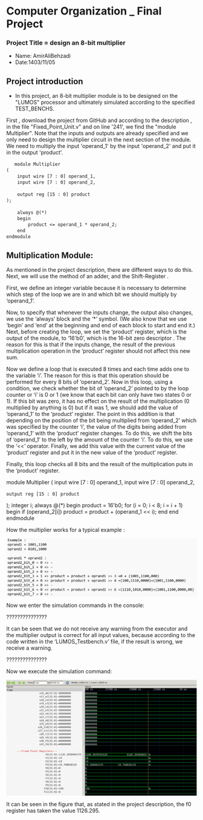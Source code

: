 Computer Organization _ Final Project
==============================================================
### Project Title = design an 8-bit multiplier 
- Name: AmirAliBehzadi
- Date:1403/11/05

## Project introduction

 - In this project, an 8-bit multiplier module is to be designed on the "LUMOS" processor and ultimately simulated according to the specified TEST_BENCHS.

First ,  download the project from GitHub and according to the description , in the file "Fixed_Point_Unit.v" and on line '241', we find the "module Multiplier". Note that the inputs and outputs are already specified and we only need to design the multiplier circuit in the next section of the module. We need to multiply the input 'operand_1' by the input 'operand_2' and put it in the output 'product'.

       module Multiplier
    (
        input wire [7 : 0] operand_1,
        input wire [7 : 0] operand_2,
    
        output reg [15 : 0] product
    );
    
        always @(*)
        begin
            product <= operand_1 * operand_2;
        end
    endmodule

## Multiplication Module:
As mentioned in the project description, there are different ways to do this. Next, we will use the method of an adder, and the Shift-Register .

First, we define an integer variable because it is necessary to determine which step of the loop we are in and which bit we should multiply by ‘operand_1’. 

Now, to specify that whenever the inputs change, the output also changes, we use the ‘always’ block and the ‘*’ symbol. (We also know that we use ‘begin’ and ‘end’ at the beginning and end of each block to start and end it.) Next, before creating the loop, we set the ‘product’ register, which is the output of the module, to ‘16'b0’, which is the 16-bit zero descriptor . The reason for this is that if the inputs change, the result of the previous multiplication operation in the ‘product’ register should not affect this new sum.

 Now we define a loop that is executed 8 times and each time adds one to the variable ‘i’. The reason for this is that this operation should be performed for every 8 bits of ‘operand_2’. Now in this loop, using a condition, we check whether the bit of ‘operand_2’ pointed to by the loop counter or ‘i’ is 0 or 1 (we know that each bit can only have two states 0 or 1). If this bit was zero, it has no effect on the result of the multiplication (0 multiplied by anything is 0) but if it was 1, we should add the value of ‘operand_1’ to the ‘product’ register. 
 The point in this addition is that depending on the position of the bit being multiplied from ‘operand_2’ which was specified by the counter ‘i’, the value of the digits being added from ‘operand_1’ with the ‘product’ register changes. To do this, we shift the bits of ‘operand_1’ to the left by the amount of the counter ‘i’. To do this, we use the ‘<<’ operator. Finally, we add this value with the current value of the ‘product’ register and put it in the new value of the ‘product’ register. 
 
 Finally, this loop checks all 8 bits and the result of the multiplication puts in the ‘product’ register.


module Multiplier
(
    input wire [7 : 0] operand_1,
    input wire [7 : 0] operand_2,

    output reg [15 : 0] product
);
    integer i; 
    always @(*) begin
        product = 16'b0;
        for (i = 0; i < 8; i = i + 1) begin
            if (operand_2[i]) 
                product = product + (operand_1 << i);
        end
    end
endmodule


How the multiplier works for a typical example :   

<img src="https://github.com/AABehzad/LUMOS/blob/main/Images/p1.png" alt="Image"  style="vertical-align:middle">

Now we enter the simulation commands in the console:

???????????????

It can be seen that we do not receive any warning from the executor and the multiplier output is correct for all input values, because according to the code written in the ‘LUMOS_Testbench.v’ file, if the result is wrong, we receive a warning.

???????????????

Now we execute the simulation command:

<img src="https://github.com/AABehzad/LUMOS/blob/main/Images/p2.png" alt="Image"  style="vertical-align:middle">

It can be seen in the figure that, as stated in the project description, the f0 register has taken the value 1126.295.

